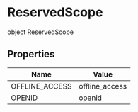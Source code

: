 # ReservedScope

object ReservedScope

## Properties

| Name           | Value          |
| -------------- | -------------- |
| OFFLINE_ACCESS | offline_access |
| OPENID         | openid         |
